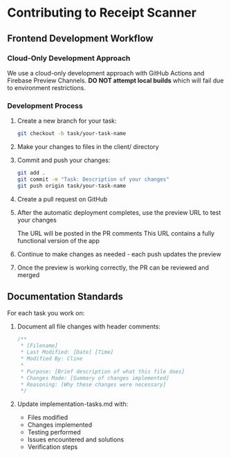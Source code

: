 # Contributing to Receipt Scanner

## Frontend Development Workflow

### Cloud-Only Development Approach

We use a cloud-only development approach with GitHub Actions and Firebase Preview Channels. 
**DO NOT attempt local builds** which will fail due to environment restrictions.

### Development Process

1. Create a new branch for your task:
   ```bash
   git checkout -b task/your-task-name
   ```

2. Make your changes to files in the client/ directory
3. Commit and push your changes:
   ```bash
   git add .
   git commit -m "Task: Description of your changes"
   git push origin task/your-task-name
   ```

4. Create a pull request on GitHub
5. After the automatic deployment completes, use the preview URL to test your changes

   The URL will be posted in the PR comments
   This URL contains a fully functional version of the app


6. Continue to make changes as needed - each push updates the preview
7. Once the preview is working correctly, the PR can be reviewed and merged


## Documentation Standards
For each task you work on:

1. Document all file changes with header comments:
   ```javascript
   /**
    * [Filename]
    * Last Modified: [Date] [Time]
    * Modified By: Cline
    * 
    * Purpose: [Brief description of what this file does]
    * Changes Made: [Summary of changes implemented]
    * Reasoning: [Why these changes were necessary]
    */
   ```

2. Update implementation-tasks.md with:
   - Files modified
   - Changes implemented
   - Testing performed
   - Issues encountered and solutions
   - Verification steps
